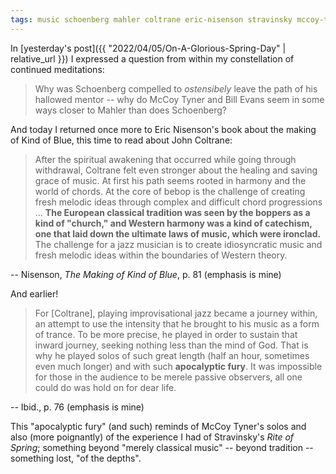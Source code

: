 ```yaml
---
tags: music schoenberg mahler coltrane eric-nisenson stravinsky mccoy-tyner
---
```


In [yesterday's post]({{ "2022/04/05/On-A-Glorious-Spring-Day" | relative_url }}) I expressed a question from within my constellation of continued meditations:

> Why was Schoenberg compelled to _ostensibely_ leave the path of his hallowed mentor -- why do McCoy Tyner and Bill Evans seem in some ways closer to Mahler than does Schoenberg?

And today I returned once more to Eric Nisenson's book about the making of Kind of Blue, this time to read about John Coltrane:

> After the spiritual awakening that occurred while going through withdrawal, Coltrane felt even stronger about the healing and saving grace of music. At first his path seems rooted in harmony and the world of chords. At the core of bebop is the challenge of creating fresh melodic ideas through complex and difficult chord progressions ... **The European classical tradition was seen by the boppers as a kind of "church," and Western harmony was a kind of catechism, one that laid down the ultimate laws of music, which were ironclad.** The challenge for a jazz musician is to create idiosyncratic music and fresh melodic ideas within the boundaries of Western theory.

-- Nisenson, _The Making of Kind of Blue_, p. 81 (emphasis is mine)

And earlier!

> For \[Coltrane\], playing improvisational jazz became a journey within, an attempt to use the intensity that he brought to his music as a form of trance. To be more precise, he played in order to sustain that inward journey, seeking nothing less than the mind of God. That is why he played solos of such great length (half an hour, sometimes even much longer) and with such **apocalyptic fury**. It was impossible for those in the audience to be merele passive observers, all one could do was hold on for dear life.

-- Ibid., p. 76 (emphasis is mine)

This "apocalyptic fury" (and such) reminds of McCoy Tyner's solos and also (more poignantly) of the experience I had of Stravinsky's _Rite of Spring_; something beyond "merely classical music" -- beyond tradition -- something lost, "of the depths".

